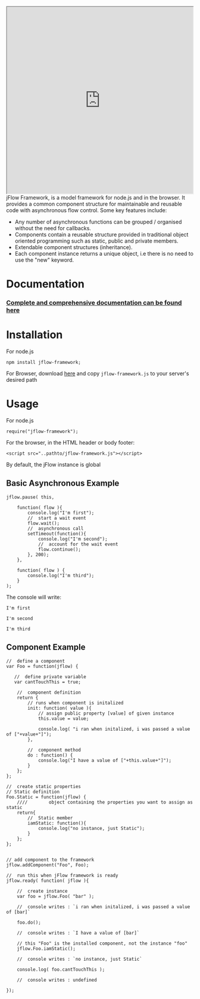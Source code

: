 <iframe src="http://www.infinitycbs.com/jflow" style="width:500px; height:500px;"></iframe>
jFlow Framework, is a model framework for node.js and in the browser. It provides a common component structure for 
maintainable and reusable code with asynchronous flow control.  Some key features include:

*	Any number of asynchronous functions can be grouped / organised without the need for callbacks.
*	Components contain a reusable structure provided in traditional object oriented programming such as static, public and private members.
*	Extendable component structures (inheritance).
* 	Each component instance returns a unique object, i.e there is no need to use the "new" keyword.

<h1 >
Documentation
</h1>

<h3>
<a href="http://www.infinitycbs.com/jflow/doc" target="_blank" >Complete and comprehensive documentation can be found here</a>
</h3>

<h1 id="Installation">
Installation
</h1 >

For node.js
<pre><code>npm install jflow-framework;</code></pre>

	

For Browser, download <a href = "https://github.com/Infinitycbs/jflow/archive/master.zip">here</a> and copy `jflow-framework.js` to 
your server's desired path
<h1 >
Usage
</h1>


For node.js

	require("jflow-framework");


For the browser, in the HTML header or body footer:

	<script src="..pathto/jflow-framework.js"></script>


By default, the jFlow instance is global


<h2 >
Basic Asynchronous Example
</h2>


	jflow.pause( this,
		
		function( flow ){
			console.log("I'm first");		
			//  start a wait event
			flow.wait();
			//  asynchronous call
			setTimeout(function(){
				console.log("I'm second");
				//  account for the wait event
				flow.continue();
			}, 200);
		},
		
		function( flow ) {
			console.log("I'm third");
		}
	);		


The console will write:

`I'm first`
	
`I'm second`
	
`I'm third`


<h2 >
Component Example
</h2>


	//  define a component
	var Foo = function(jflow) {
	   
	   //  define private variable
	   var cantTouchThis = true;
	   
	    //  component definition
	    return {
			// runs when component is initalized
			init: function( value ){
	            // assign public property [value] of given instance
	            this.value = value;
	
	            console.log( "i ran when initalized, i was passed a value of ["+value+"]");
	        },
			
			//  component method
	        do : function() {
	            console.log("I have a value of ["+this.value+"]");
	        }
	    };
	};
	
	//  create static properties
	// Static definition
	Foo.Static = function(jflow) {
		////		object containing the properties you want to assign as static
		return{
			//  Static member
			iamStatic: function(){
				console.log("no instance, just Static");
			}
		};
	};
	
	
	// add component to the framework
	jflow.addComponent("Foo", Foo);
	
	//  run this when jFlow framework is ready
	jflow.ready( function( jflow ){
		
		//  create instance
		var foo = jflow.Foo( "bar" );  
			
		//  console writes : `i ran when initalized, i was passed a value of [bar]`
		
		foo.do();
		
		//  console writes : `I have a value of [bar]`
		
		// this "Foo" is the installed component, not the instance "foo"
		jflow.Foo.iamStatic();
		
		//  console writes : `no instance, just Static`
		
		console.log( foo.cantTouchThis );
		
		//  console writes : undefined
	
	});
